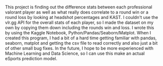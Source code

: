 This project is finding out the difference stats between each professional valorant player as well as what really does correlate to a round win or a round loss by looking at headshot percentages and KAST. 
I couldn't use the vlr.gg API for the overall stats of each player, so I made the dataset on my own by copying them down including the rounds win and loss.
I wrote this by using the Kaggle Notebook, Python/Pandas/Seaborn/Matplot.
When I created this program, I had a bit of a hard time getting familiar with pandas, seaborn, matplot and getting the csv file to read correctly and also just a bit of other small bug fixes.
In the future, I hope to be more experienced with Machine Learning and Data Science, so I can use this make an actual eSports prediction model.
